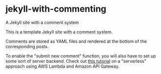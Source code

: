 # jekyll-with-commenting
A Jekyll site with a comment system

This is a template Jekyll site with a comment system.

Comments are stored as YAML files and rendered at the bottom of the corresponding posts.

To enable the "submit new comment" function, you will also have to set up some sort of server backend. Check out <a href="https://takmanman.github.io/2020/04/22/github-page-aws-lambda.html" target ="_blank">this tutorial</a> on a "serverless" approach using AWS Lambda and Amazon API Gateway.
